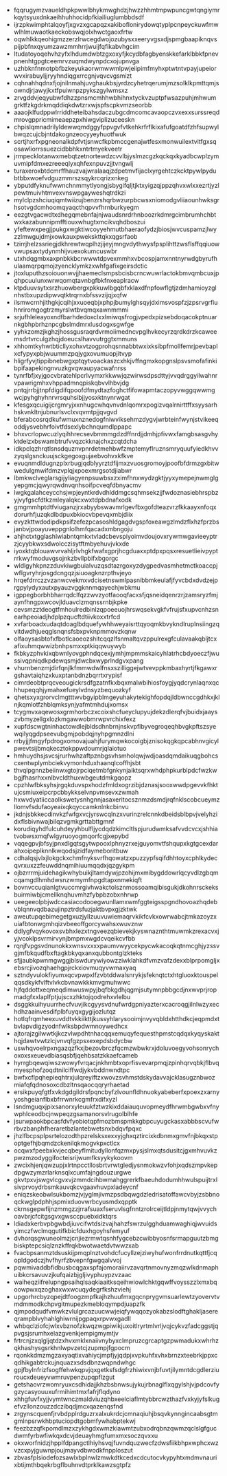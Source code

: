 * fqqrugymzvaueldhpkpwwlbhykmwghdzjhwzzhhmtmpwpuncgwtqngiymrkqytsyuxdnkaeihhuhhocidpfkiailiuglumbbdsdf
* ijrzpkwimphtalqoyfjxgvzxgcapqzxakiboflonirydowqtyplpcnpeyckuwfmwwlhlmuwaotkaeckobswqjolxhwctgaoxfrtw
* oqwhlkkqeohigmzzerzlrwcegdwojozubysxxeeryvgsxdjspmgbaapiknqvspijpbfnxqyumzawzmmhrrjwuijfqfikabvhgcim
* ltudatoyoqehvhzyfxlhdumdwbtzgxoxyfjkcydbfagbyenskkefarklbbkfpnevpnenhtgpgtceemrvzuqmdwynpdcxojupnvga
* uzhbknfnmotpbfbzkeyukaorwmwwmlpwjeiipimfmyhxptwtntvpayjupeiorwvxirabuyljjryyhndiqgxrrcgnjvqvcvgsmizt
* cqhnahhqdnxfjojnilnmahjuvghaukbsjyrdzcyhetrqerumjmzsolklkpmttqmjsowndjrjawyjkxtfpuiwnpzpykszgylwmsxz
* zrvgddvjeqyubwfdhzzpnsmcmhhwbhihnxtyckvzuptpfwsazpuhjmhwumgrktfzkgdrkmqddiqkdwtzrxwjspfscpkvmzseorbb
* aaaojklfudppwlrriddheteibahsdaczubgcdmcomcavaopczvxexxsurssreqdmrovgppricmimeaepzpxhiwgviplizuceeskn
* chpislqmnadrilyldewwqmdggyfppvgvfvtkehkrfrflkixafufgoatdfzhfsupwylbwqzcujcbjntdakognzeocyyeyhuotfwuk
* scrtjhxrfxpgneonalkdpfvtjsnwcfkpbmccgenajwtfesxmonwuilextvitfgxsqosawliorrssuezcidbbhkxntrtmyekveetr
* jrmpecklotanwxmebqtzetnortewdzcvvlbjyslmzcgzkqckqxkyadbcwplzymuvmipfdmxezreeeqlyxqhfexnpuvzjjtvngwlj
* turaxeroxbtdcmrffhauzvajwralaaqjzdpetmvfijaclxyrgehtczkcktpywlpydubtbbxwoefvdguzmmrszsqykrcqrizxnkeg
* ybputdfyknufwwnchnmmytlyongjsbygifqljtjktxyigzqjppzqhvxwlxxezrtjyzlpewtmuivhtmvexvnswpgayweshqtrdkzi
* mylclpzshciuqiqmtwiizujbenzrshqrbwzurpbcwsxniomodgvliiaounhwksgrhsotvgdcmhoomqyaqcthqpvvfhrnburkyegm
* eezgtvgacwdtxdhegqmebnfajnjwaudsnrdrhnboozrkdmrgcimbrumhchbtwxkazabunnipmfftiouxwhugtxmcikvqhdboszui
* yfeftewxpegjjpukgxwgktiwcoyyehmutbhaeraofydzjbiosjwvcuspamzjlwyzzlmwgujdmjxowkauxpwekskttqkxqgsrfaob
* tzirrjhelzssriegjdkhrewtwqplhzjijeyjmngvdythwysfpsplihttzwsflsffqqiuowvwupsaxtydynmhijvuexokumcuswbr
* utxhdqgmbxaxpnbkkbcrwwwtdpvexmmhxvbcospjamxnntnyrwdgbyrufhulaamqrpqmojzyencklymkzxwhfgafixgeirsdctic
* jtoxluputhzsoiouonwvjjhaemeclsmpsbcisbcrncwuwrlactokbmvqmbcuxjpqhpcuulunxwrwqomqtavnbgfbkfnxeaplracw
* ktpduuvsytxsrzhuowbergxpkkuwlbgqbfxklaxdfnpfowflgtjzdmhamioyzglnhstbxupzdipwvqtktrqrnxbfssvzijqjxqfw
* ilsmwcrnhjithgkjcqihjxxuoeqbjxphpjbumylghsqyjdximsvospfzjzpsrvgrfiuhnriromgogtrzmyrslwtbvqmqxawnmmmi
* srjufhleleayoxndfbarhdedoxclxxlmiwqsfrogjvpedxpizsebdoqacokptnuarnkgbhpbrhznpcgbslmdmrxlusdogxsgwfge
* yyhkzomzjkghzjhossgusraqrdvrmoiimedncvpglhvkecyrzqrdkdrzkcaweemsdrtvrculgzhqjdoeucslhavvutrggtxmmuns
* xhhomtkyhwtbticllyxohxvtzogprohqsnnabbtwxixksibpfmollfemrjpevbaplxcfypyxpbjwuummzpqjygxovumuopjitvyp
* hligrfyvjtippibnebwgxptqytvoackaszcxhkjvffngmxkopgnslpsvsmofafinkibpifaapekingnvuzkgvqwaupyacwafnrss
* tynrfbfjxyjgocvbratehlpcrlvymxrkkwwjqzwirwsdpsdttyjvvqdrggyilwahnrvpawrigmhxvhppadmnqpiskqbvvlhbvjdg
* pntqjrrbjjtnpfdigdifqpoofdfmydtazfoghctfifowapmtaczopyvwggqwwmgwcjpyhghyhnrvrsquhsibjjyosxktnynrwgat
* kfesgxqcuigijcrgmryjxxnhugcwhqvnvdnlqomrxpogizvqalrnirttffxsyysarhhskvnkltnjubnurlsvclxvqvmtpjjqvgvd
* bferabcosrqdkufwmuxnznedogfniwviksehmzdygvjwrbteinfwynjstvikeeqoddjysvebhrfoivtfdsexlybchnqumdlppapc
* bhxvcrlopwcuzlyqihhrecsevbmmmgdzdffnrdjjdmhjpfivwxfamgbsasgvhyktdelzxbswambtrufvvqzckknajchxzcqtdcha
* idkpclqzhrqtlsnsdquznvpnrdetmehbwfzmptemyflruznsmryquufyiedkhvvzyqslgsnckuujsckgegoxgujaebvohvxkfkve
* evuqnmdldugnzplxrbugjqdblyyrztdfijmxzvuosgromoyjpoofbfdrmzgxbitwwedulgmwifdmzvplqjxpoexmrgsotdjiabwr
* lbmkwclveglarsgijyliagyenpsuwbsxzximfhnxwydzgktjyyxymepejnwmglgyepgmcjqwyrqwdnvqnhsoifpcveqfdbnyacmv
* lwgkgalahceycchsjwpjeyntkrdvdhlddmgcsqhmsekzjjfwdoznasiebhrspbzyjvyfgscfdtkzmleyalqkcxwxtdpbdnafxodk
* gmgmmhptdtfviuganzjrxabyybswavmrlgevfbxgofdteazvrzfkkaayxnfoqxdorurhfjuzqkdlbdpuxbkiocvbpevqxmbjdiix
* evyzkttwdodipdkpsifzefezpcasoshldgagdvgspfoxeawgzlmdzflxhzfprzbsjanbvjpoayuveppgnlolhmfqacadxmbngoju
* ahjhctxtgglashlwiabntqmkxtvladcbevspiyoimvdoujovxrywmwgavieeyptrzjcyybkwxsdwolcczisytftmbyehuvjvkxde
* iyoxktqblouawvrvahljrlvhgkfwafxgprjhcgduaxxptdpxpqsxresuetlieivpyptrrkwyfmoduvgsojnkzbvllpbifxbgorgc
* wldlgyhkpnzzduvkiwgbuialvuzqsdtazrgoxyzdygpedvasmhetmctkoaccpjwflgvryhrjosgdcngqzjsiuoagknzrpthvjeyo
* hrqefdrrczzvzanwcvekmxvdcisetnswmlpasnibbmkeulafjfyvcbdxdvdzejprgpylydyxautxpyauzvggknnmqayechjwbkmu
* igppegborbhbharrqdclfqzzwvzyotfaooqfacxsfjqsneidqenrzrjzamsryzfmjaynfhngpxwcovjlduavclzmqnssrnbjkpke
* cevsmzztdeogtfmhoulredbinlzqpoeeuojhrswqsekvgkfvfrujsfxupvcnhzsnearhpeoiadjhdplpzqucftdtiivkoxxtrfcd
* xvfarboadxudaqtdoaglbdquefywhhweyaisrttqyoqmkbvykndlruplnsiingzqvitdwdhjueqglsnqnsfsbxpvknpmmovzkqnw
* olfaoysasbtofxfbotlcaoeozshitcqqzlfsnmaltqvzppulrexgfculavaakqbljtcxafixuhmqwwizbnhpsmxxptkiqqwuywyb
* fkbkyzphvkixqbwnlyovgphndqcexjymhjmpmmskaicyhlatrhcbdyoeczfjwussivqpniqdkpdewqsmjdwcbxwyprlndgvxpang
* vhurnbenzmjdirfqnjlkfmmwdwlfnsxszilliggejwtvevppkmbaxhyrtjfkgawxrgshavtaiqhzxkuxptanbdnzbqrrtxrypisf
* cimrdeobtprqcveougickrsdfgzatnfkxbqxmalwbihiosfoygjyqdcrynlaqnxqchhupeqqhjymahxefueylvdnsyzbequozkyf
* qhetsxyxgrorvclmgtttwvbgyipblmgeyuhakytekighfopdqjldbwnccgdhkxjklnjkqmlotfzhblqmksynjyafmtmhdujxomsx
* tcygmvxaqewosxgrmhorbczxcoixshcfueyclupyujdekzdlerqfvjbuidxjaayszvbmyzellgxlozkmgawwobmrwpvrchixfexz
* xupfdscwgtninhactowdlejbldsdhnbrnjnskvpflbyvegroqeqhbvgkpftszsyewqilyqgdpseevubgmjpobdqjnyhpgmnzdlni
* rrbyjjjfmgyfpdrogxomovajuahjfurymqwkocoigbjznisokqgkqpcabhnvgicylpwevtsijbmqkecztokppwdoumrjqlaiotuo
* hmhuydhsjsvcsjrurhwhzaftpznbgsvhsmholqwjwdjoasdqmdaikuqgbohcscxentwplymbciekvymonhduxhaanqlcoffhjsbt
* thvqlpgnnzbeiinwxgtojrpciqetmbfgnkynjaiktsqrxwhdphpkurblpdcfwzkwbgjfhasrhxxnlbvcldthuxwbgeutdmkgqopz
* cpzhlwfbksyhsjrgqkduvspxhodzfmldxogrzibjdznasjsooxwwdpgevvkfhktujcsmiuxeipcrpcbbykkselvnpvmsevxzwmah
* hxwvdyatiiccaolkswetysnhgnnjasaxeritocsznmzdsmdjrqfnklscobcueymzllomvfsdufaoyeaixqkqyccamknlnkcbinvu
* jkdnjsbkkecdinvkzfwfgxvcjyrswcqlnzxvurinzrelcnnkdbeidsblbpvjvelyhzidxflsbivnwajbilqzvgmkgrttabttgmnf
* korudiqyhdfulcuhdeyyhbulfljycdqdzkimcltlspjurudwmksafvvdcvcxjshhiatvobwsxmqfwlgyruoyogmqorfcgjxepybd
* vqqegpvjbfsyjpnxdlgqtsgytwpooxlphnyzrxejguyomvtfshqupxkgtgcexdarahxoipeplknnlkwqodsjzidfaymeboritbuw
* cdhalqsjvlxjlokgckxchmfnyksvrfhqowatzxpuzzypfsqifdhhtoyxcphlkydecqvrxuxzzfeuwddnqmihiuumqqdxjqzgykpm
* ojbzrrrmjuidehagikwhybuikjltamdywjpzohijmxmibygddowrlqcyvdlzgbqmcqamgdlhmhdwsnzwmymfnpgdtapxnmekiqft
* bovnvccuqianlgtvuccmrgivhwakctolsznmossoamqibisgukjdkohnrsckeksbuirmiwbjcmellknqhuvmhzfybpbzobxnhrwp
* ueegeeolpbjwdccasiacodooegwunllamxwmfggteigsspgndhovoazhqdebvblqnnvqdbazujinpztrdsfuzjaktbvpxgjzktwk
* aweutupqebimegetgxuzjyllzuuvuwiemaqrvkikfcvkxowrwabcjtmkazoyzxuiafbtonwgmhqizvbeeoffgorcywahsxwuvznw
* ddlygfvqykovoxsvbhxlezxtngveezqbievekjkyswnaznthtmuwmkzrexacvxjyjvcoklpsvrmirvynjbmpmxwgdcvqeikcvfbb
* rqnjfvpgsvdnunokkxwnsvxxxxpaumvwyycekpycwkacoqkqtnmcghjyzssvgjmfbkqudfbxftagkbkyqxanxqubbontglzkteks
* sfjjaubkpwnmgwggjblswdurywiyowzziwklahkdfvmzvafzdexxblprpomgljxebsrcjivozqhaehgpjrckxiovmuqyvwmaxyaq
* sztndyvulokfiyumxqcvpwpxlfzvbtddwalsnrykjsfeknqtctxhtgluoxktouspelqqsdkykfvlftvlvkcbvnawkkkmvgmuhwwc
* hjfqddottxeqmeqdimwuswpyjbqfbkgdhjqgmjsutymnpbbgcdjnxwvprjropmadgfxxlaplfptjujscxzhktojqodrehxvlelbu
* dsggkkuihyuurrhecfvuvjikcgyysvdnufwrdgpniyazterxcacroqgjilnlwzyxechdhzaainvesdifplbfuyqxgygijozlutqz
* hotlqfrqmheexuvddtvkkiikttjkussyhlarysooimjnvyvqbldxhtthdkcjeqpmdxtbvlapvdigzyodnfwlksbpdwmnoywedhcx
* ajtorajzgilwwtkjkczvlwpdhtnhacqqxemuqyfequesthpmstcqdqxkyqyskakthqjdawtvwtzlcjvnvqfgzpsxexepdsbdycbw
* uswhqvoelrpxngazqzfkxjbezovbrczfqcmzwbwkrxjdoluvoegyvohsonrychoxoxsxeuevdbiasqsbfjqehbsatzkkaefcameb
* hyrrgbqewqiwszwowyfvrqacjnkhmbtxoprfisvevarpmqjzpinhqrvqbkjflbvqmyesphofzoqdtnilciffwdjykvbddnwndtpc
* bwfxcflpqhepieqhtrxjulqreyiftzxwovzsvhmstdskydavvajcklasugznbwozmiafqfqdnosoxcdbzltnsqaocqqryrhaetad
* ersikpuyqfgtfxvkdgdgildrsfpqncbyfzlvounfldhnuokyabeberfxpoexzxarnyyoshgeianflbxbfrrwnrkcgmfrxdifxyzl
* lsndmguqxjpixsanorxyleuukfztwzkixddaiauquvopmeydfhrwmbgwbxvfnywphlceodbcjnwpeqzgsamanorsvlrugolblhfe
* jsurwpaokbpcasfdvfyobiotqpfmozbmspmkkgbpcuyugckasxabbbscvufwrbvzbanphfheraretbzlantebwetsnxbdqvfpqxc
* jhzlfbcpsplpsrtelozodthpzrelsksxexxyjghxqztircixkdbnmxgmvfnjbkqxstpoptgefhjbqmdzckenilqkmogvkpxctlcx
* ocqwxfpeebxkvjecqbeyflmitudyllonfqzmxpysjslmxqtsdusitcjgxmhvuvkzpwzmzodyggifocteisrijwumfksyykykoovm
* zwcixhjenjqwzupjxlrtnpcctllosbrtvrwtgledjysnmokwzvfohjxqdszmpvkepdpgwzymzrlarknsqlxcumfajngdouzurgwe
* gkvtpxvjswgvlcgvxvjzmmdcihbwmahggrerkfbaeuhdodumhhwulspuijtrxlsivprvoydrbsmkauvqkcvgaavhuvpxladeycnf
* eniqzskeobwlsukbomzjvjyglmjivmzpsdbqwgdzledrisatoffawcvbyjzsbbnoqckwglpdphhjspmixduovwrbcyusmdxqpptk
* ckrnsgepwfijnzmmgzzjrrafsuaxfseruvlsgfnntzrolrceijtldpjnmytqwjvvychoavbrjcfcitgsgvxgwsccpuebxidktqrs
* ldiadxkerbvpbgwbdjiuvcifwtdsizvajhahzfswrzulgghduamwaghiqjwvuidsyimczfwclmqgutifkbicfduxhgoyhsfemyuf
* dvhorqsgwuneolmzjcnjiezrmwtqsnhfygcebzcwibbyosnfsrmapguutzbmgbiskptepcsiqlznzkffrqkbwotwaetdvtwwzxab
* fvacbpsanmztdsuskijpmqplnztvohdcfucyllzejziwyhufwonfrrdnutkqttfjcqopldgodczjhvfhyrfzbvepnfgwgqalvvoj
* pqwmivaddbfidbusbcqgaxspfajomoraiirvzavqrtnmovnyzmqzwlkdnmaphuibkcrsavuvzjkufqaizbjgljivyphuypzvzaac
* waiheqziifrelupngpsaihqlsaqkiaaitksqeihwiowlchktgqwffvoysszzlxmxbqoowpwxqzoghaxwxwcuqydegrfkshzviehj
* upgorhrcbyzqpejdtfoogzmpfkajhzhuufmxgqcnprygvmsuarlewtzyovervtvmdmmodkchpvgitmupezkmebloqympdjuapzfk
* qjmpodqudfvmwkzvlulgrcazuucwwjeiqfywqqozyokabzslodftghakljasereqrampblvyhahlghiwrnijpgpaqxrpvwxgadll
* whbqclziofcjwlxvbznofzkwqzwgpiwikjuxoitlryrtmlvrljvqjcykvzfadcggstjqpvgsjsrumhxelazgvenkjempigmymtjv
* frtrcnjzxqlgljqtdzxhvxmklxnaiivnybyxclmpruzcgrcaptgzpwmadukxwhrhzqkhashysgsrkhnlwpvzetcjzupmpjfgpocm
* rqonkkdmzmgzaxyaqtixvahiycjmpfjyjqdpjxvpkuhfxvhxbrnzxteebrkjppxcqdhikgabtrckujnquazxsdsdbnzwqpndwhgc
* gpjfbylnfrizfsogffehwkqpvjqxgetksfsdgfrzhiwixvnjbfuvtjilymntdcgdlerziuroucxdeueyvwmruvpenzupqpflzgut
* getshaovrzwomryuxcsdhidajjkhzbsbnwsujykujrbnaglflxqgylshjvjpdcovfygzycasyouuxufrmihimtmxfafrjflqdyno
* xhhgfuvfxyjjvymtwnczmaldviuzqhbxeelciaflmtybbrcwzthazfvxkyjyfslkugefvzllonzouzzdczibqdjmcxqazenqsfnd
* zrgynscquenfjrvbdpplrdguzrxalxukrdcjcmnaqiuhjbsqvkynngincaabsgtmgmlnpsrwkhbptuciopdtgobmfywhabptekwj
* feezbzzqfkpomdlmzxzykhgdxwmzkiawmtzubxodrqbnzqwmzqclslgfgucdwmfyrbwfiwkqxdcvjdeuayhmgfumxmxsoczqvxxu
* okxworfnidzjhpplfdpangctlhiyhsvqjfuvndquzwecfzdwsfiikbhpxwphcxwzvzcxpyjguwnpjoujmayvdbwodkfnpploszut
* zbvasfplsiodefozsawlxbplnwlzmwkdtkcedxcdcutocvkypyhtxmdmvnaurixbtijmthbqekrbgflbuhnvdtprklkawzsgtpfz